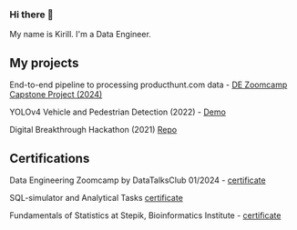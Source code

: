 ### Hi there 👋

My name is Kirill. I'm a Data Engineer.

## My projects
End-to-end pipeline to processing producthunt.com data - [DE Zoomcamp Capstone Project (2024)](https://github.com/kirill505/de-zoomcamp-project/)

YOLOv4 Vehicle and Pedestrian Detection (2022) - [Demo](https://www.youtube.com/watch?v=Iwrri4RFy98)

Digital Breakthrough Hackathon (2021) [Repo](https://github.com/kirill505/Leaderofdigital)

## Certifications
Data Engineering Zoomcamp by DataTalksClub 01/2024 - [certificate](https://certificate.datatalks.club/dezoomcamp/2024/2e83b6e4a18c74a4afcd05c42c49dc57c36d6d7b.pdf)

SQL-simulator and Analytical Tasks [certificate](https://lab.karpov.courses/certificate/6e32d4bb-3b21-4daf-b61a-e2a0416fc2b6/en/)

Fundamentals of Statistics at Stepik, Bioinformatics Institute - [certificate](https://stepik.org/cert/189888?lang=en)


<!--
**kirill505/kirill505** is a ✨ _special_ ✨ repository because its `README.md` (this file) appears on your GitHub profile.

Here are some ideas to get you started:

- 🔭 I’m currently working on ...
- 🌱 I’m currently learning ...
- 👯 I’m looking to collaborate on ...
- 🤔 I’m looking for help with ...
- 💬 Ask me about ...
- 📫 How to reach me: ...
- 😄 Pronouns: ...
- ⚡ Fun fact: ...
